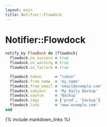 ```yaml
---
layout: main
title: Notifier::Flowdock
---
```


Notifier::Flowdock
==================

``` rb
notify_by FlowDock do |flowdock|
  flowdock.on_success = true
  flowdock.on_warning = true
  flowdock.on_failure = true

  flowdock.token      = "token"
  flowdock.from_name  = 'my_name'
  flowdock.from_email = 'email@example.com'
  flowdock.subject    = 'My Daily Backup'
  flowdock.source     = 'Backup'
  flowdock.tags       = ['prod', 'backup']
  flowdock.link       = 'www.example.com'
end
```

{% include markdown_links %}
